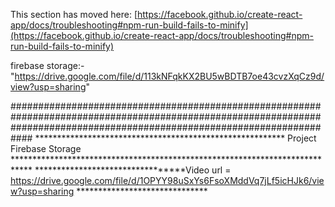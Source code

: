 

This section has moved here: [https://facebook.github.io/create-react-app/docs/troubleshooting#npm-run-build-fails-to-minify](https://facebook.github.io/create-react-app/docs/troubleshooting#npm-run-build-fails-to-minify)

firebase storage:-"https://drive.google.com/file/d/113kNFqkKX2BU5wBDTB7oe43cvzXqCz9d/view?usp=sharing"

############################################################################################################################################################################
********************************************************* Project Firebase Storage ****************************************************************************
*********************************Video url = https://drive.google.com/file/d/1OPYY98uSxYs6FsoXMddVq7jLf5icHJk6/view?usp=sharing ******************************

